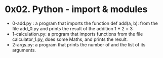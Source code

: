# 0x02. Python - import & modules

* 0-add.py : a program that imports the function def add(a, b): from the file add_0.py and prints the result of the addition 1 + 2 = 3
* 1-calculation.py: a program that imports functions from the file calculator_1.py, does some Maths, and prints the result.
* 2-args.py: a program that prints the number of and the list of its arguments.